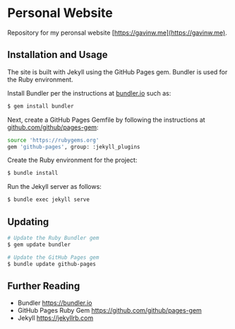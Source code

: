 # Personal Website

Repository for my peronsal website [https://gavinw.me](https://gavinw.me).

## Installation and Usage

The site is built with Jekyll using the GitHub Pages gem. Bundler is used for the Ruby environment.

Install Bundler per the instructions at [bundler.io](https://bundler.io) such as:

```bash
$ gem install bundler
```

Next, create a GitHub Pages Gemfile by following the instructions at [github.com/github/pages-gem](https://github.com/github/pages-gem):

```bash
source 'https://rubygems.org'
gem 'github-pages', group: :jekyll_plugins
```

Create the Ruby environment for the project:

```bash
$ bundle install
```

Run the Jekyll server as follows:

```bash
$ bundle exec jekyll serve
```

## Updating

```bash
# Update the Ruby Bundler gem
$ gem update bundler

# Update the GitHub Pages gem
$ bundle update github-pages
```

## Further Reading

- Bundler https://bundler.io
- GitHub Pages Ruby Gem https://github.com/github/pages-gem
- Jekyll https://jekyllrb.com
